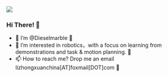 <img align="top" src="https://github-readme-stats.vercel.app/api?username=Dieselmarble&show_icons=true&icon_color=CE1D2D&text_color=718096&bg_color=ffffff&hide_title=true" />

### Hi There! 👋

- 👋 I’m @Dieselmarble 👋
- 👀 I’m interested in robotics，with a focus on learning from demonstrations and task & motion planning. 👀
- 📫 How to reach me? Drop me an email lizhongxuanchina[AT]foxmail[DOT]com 🌱

<!---
Dieselmarble/Dieselmarble is a ✨ special ✨ repository because its `README.md` (this file) appears on your GitHub profile.
You can click the Preview link to take a look at your changes.
--->
